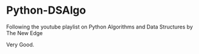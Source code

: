 # Python-DSAlgo
Following the youtube playlist on Python Algorithms and Data Structures by The New Edge


Very Good.